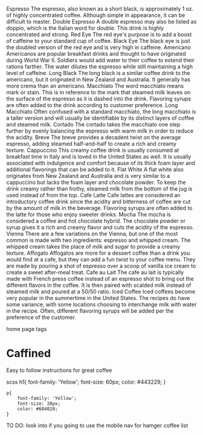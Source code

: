Espresso
    The espresso, also known as a short black, is approximately 1 oz. of highly concentrated coffee. Although simple in appearance, it can be difficult to master.
Double Espresso
    A double espresso may also be listed as doppio, which is the Italian word for double. This drink is highly concentrated and strong.
Red Eye
    The red eye's purpose is to add a boost of caffeine to your standard cup of coffee.
Black Eye
    The black eye is just the doubled version of the red eye and is very high in caffeine.
Americano
    Americanos are popular breakfast drinks and thought to have originated during World War II. Soldiers would add water to their coffee to extend their rations farther. The water dilutes the espresso while still maintaining a high level of caffeine.
Long Black
    The long black is a similar coffee drink to the americano, but it originated in New Zealand and Australia. It generally has more crema than an americano.
Macchiato
    The word macchiato means mark or stain. This is in reference to the mark that steamed milk leaves on the surface of the espresso as it is dashed into the drink. Flavoring syrups are often added to the drink according to customer preference.
Long Macchiato
    Often confused with a standard macchiato, the long macchiato is a taller version and will usually be identifiable by its distinct layers of coffee and steamed milk.
Cortado
    The cortado takes the macchiato one step further by evenly balancing the espresso with warm milk in order to reduce the acidity.
Breve
    The breve provides a decadent twist on the average espresso, adding steamed half-and-half to create a rich and creamy texture.
Cappuccino
    This creamy coffee drink is usually consumed at breakfast time in Italy and is loved in the United States as well. It is usually associated with indulgence and comfort because of its thick foam layer and additional flavorings that can be added to it.
Flat White
    A flat white also originates from New Zealand and Australia and is very similar to a cappuccino but lacks the foam layer and chocolate powder. To keep the drink creamy rather than frothy, steamed milk from the bottom of the jug is used instead of from the top.
Cafe Latte
    Cafe lattes are considered an introductory coffee drink since the acidity and bitterness of coffee are cut by the amount of milk in the beverage. Flavoring syrups are often added to the latte for those who enjoy sweeter drinks.
Mocha
    The mocha is considered a coffee and hot chocolate hybrid. The chocolate powder or syrup gives it a rich and creamy flavor and cuts the acidity of the espresso.
Vienna
    There are a few variations on the Vienna, but one of the most common is made with two ingredients: espresso and whipped cream. The whipped cream takes the place of milk and sugar to provide a creamy texture.
Affogato
    Affogatos are more for a dessert coffee than a drink you would find at a cafe, but they can add a fun twist to your coffee menu. They are made by pouring a shot of espresso over a scoop of vanilla ice cream to create a sweet after-meal treat.
Cafe au Lait
    The cafe au lait is typically made with French press coffee instead of an espresso shot to bring out the different flavors in the coffee. It is then paired with scalded milk instead of steamed milk and poured at a 50/50 ratio.
Iced Coffee
    Iced coffees become very popular in the summertime in the United States. The recipes do have some variance, with some locations choosing to interchange milk with water in the recipe. Often, different flavoring syrups will be added per the preference of the customer.


home page tags
    <h1>Caffined</h1>
    <p>Easy to follow instructions for great coffee</p>
scss
    h1{
    font-family: 'Yellow';
    font-size: 60px;
    color: #443229;
    }
  
    p{
        font-family: 'Yellow';
        font-size: 20px;
        color: #684028;
    }

TO DO: 
    look into if you going to use the mobile nav for hamger coffee list